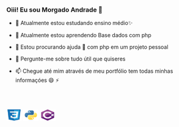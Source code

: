 ### Oiii! Eu sou Morgado Andrade 👋 

- 🔭 Atualmente estou estudando ensino médio✨
- 🌱 Atualmente estou aprendendo Base dados com php
- 🤔 Estou procurando ajuda 👯 com php em um projeto pessoal
- 💬 Pergunte-me sobre tudo útil que quiseres
- 📫 Chegue até mim através de meu portfólio tem todas minhas informaçóes
  😄 
  ⚡ 
  
  <br><br>
 <div>
  <img align="center" alt="Rafa-CSS" height="30" width="40" src="https://raw.githubusercontent.com/devicons/devicon/master/icons/css3/css3-original.svg">
  <img align="center" alt="Rafa-Python" height="30" width="40" src="https://raw.githubusercontent.com/devicons/devicon/master/icons/python/python-original.svg">
  <img align="center" alt="Rafa-Csharp" height="30" width="40" src="https://raw.githubusercontent.com/devicons/devicon/master/icons/csharp/csharp-original.svg">
</div>
